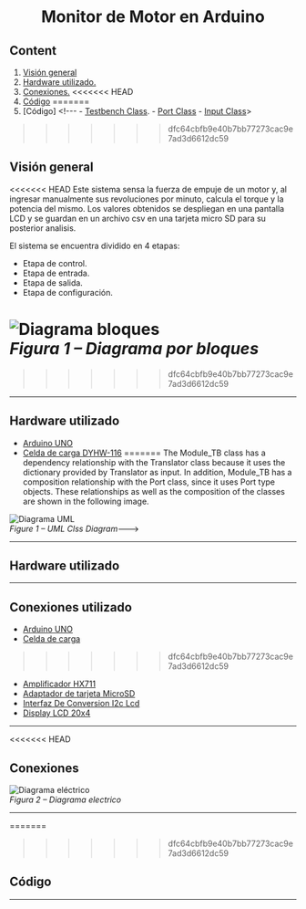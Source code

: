 # <div style="text-align:center">**Monitor de Motor en Arduino**

## Content

1. [Visión general](#Overview)
2. [Hardware utilizado.](#Hardware)
3. [Conexiones.](#Conections)
<<<<<<< HEAD
4. [Código](#Code)
=======
4. [Código]
        <!--- - [Testbench Class](#Testbench).
        - [Port Class](#Port)
        - [Input Class](#Input)>
>>>>>>> dfc64cbfb9e40b7bb77273cac9e7ad3d6612dc59


## Visión general <a name="Overview"></a>

<<<<<<< HEAD
Este sistema sensa la fuerza de empuje de un motor y, al ingresar manualmente sus revoluciones por minuto, calcula el torque y la potencia del mismo. Los valores obtenidos se despliegan en una pantalla LCD y se guardan en un archivo csv en una tarjeta micro SD para su posterior analisis.

El sistema se encuentra dividido en 4 etapas:
- Etapa de control.
- Etapa de entrada.
- Etapa de salida.
- Etapa de configuración.

![Diagrama bloques](Diagramas\DiagramaBloques.png "Diagrama bloques")  
*Figura 1 – Diagrama por bloques*
=======

>>>>>>> dfc64cbfb9e40b7bb77273cac9e7ad3d6612dc59
<!---The code is divided into three main files:

- project_1.py → main code, whose job is to call the functions inside the other files in order to create the Testbench.  
- Translation.py → it has the ‘Translator’ class, who is in charge of opening the Verilog design file, extracting the information of interest and arranging it inside a dictionary.
- dic_tb.py → it has the ‘Port’ and ‘Module_tb’ classes, among many functions who are in charge of writing the different parts of the Testbench file, namely the head, the signal instantiation and the body. This file also contains a function to convert a given decimal number to a different base.

<<<<<<< HEAD
The Module_TB class has a dependency relationship with the Translator class because it uses the dictionary provided by Translator as input. In addition, Module_TB has a composition relationship with the Port class, since it uses Port type objects. These relationships as well as the composition of the classes are shown in the following image.--->

- - -
## Hardware utilizado <a name="Hardware"></a>
- [Arduino UNO](#Testbench)
- [Celda de carga DYHW-116](#Port)
=======
The Module_TB class has a dependency relationship with the Translator class because it uses the dictionary provided by Translator as input. In addition, Module_TB has a composition relationship with the Port class, since it uses Port type objects. These relationships as well as the composition of the classes are shown in the following image.

![Diagrama UML](classesTB_UML.jpg "UML Clss Diagram")  
*Figure 1 – UML Clss Diagram*--->
- - -
## Hardware utilizado <a name="Hardware"></a>

- - -
## Conexiones utilizado <a name="Conections"></a>
- [Arduino UNO](#Testbench)
- [Celda de carga ](#Port)
>>>>>>> dfc64cbfb9e40b7bb77273cac9e7ad3d6612dc59
- [Amplificador HX711](#Input)
- [Adaptador de tarjeta MicroSD ](#Input)
- [Interfaz De Conversion I2c Lcd ](#Input)
- [Display LCD 20x4 ](#Input)
- - -
<<<<<<< HEAD
## Conexiones <a name="Conections"></a>
![Diagrama eléctrico](Diagramas/schematic.bmp "Diagrama eléctrico")  
*Figura 2 – Diagrama electrico*
- - -
=======
>>>>>>> dfc64cbfb9e40b7bb77273cac9e7ad3d6612dc59
## Código <a name="Code"></a>
- - -